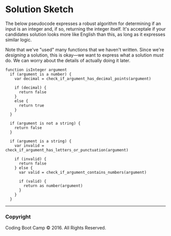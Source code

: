 # Solution Sketch

The below pseudocode expresses a robust algorithm for determining if an input is an integer and, if so, returning the integer itself. It's acceptale if your candidates solution looks more like English than this, as long as it expresses similar logic.

Note that we've "used" many functions that we haven't written. Since we're _designing_ a solution, this is okay—we want to express what a solution _must_ do. We can worry about the details of actually doing it later.

```
function isInteger argument
  if (argument is a number) {
    var decimal = check_if_argument_has_decimal_points(argument)

    if (decimal) {
      return false
    }
    else {
      return true
    }
  }

  if (argument is not a string) {
    return false
  }

  if (argument is a string) {
    var invalid = check_if_argument_has_letters_or_punctuation(argument)

    if (invalid) {
      return false
    } else {
      var valid = check_if_argument_contains_numbers(argument)

      if (valid) {
        return as number(argument)
      }
    }
  }
```

- - -

### Copyright

Coding Boot Camp © 2016. All Rights Reserved.
